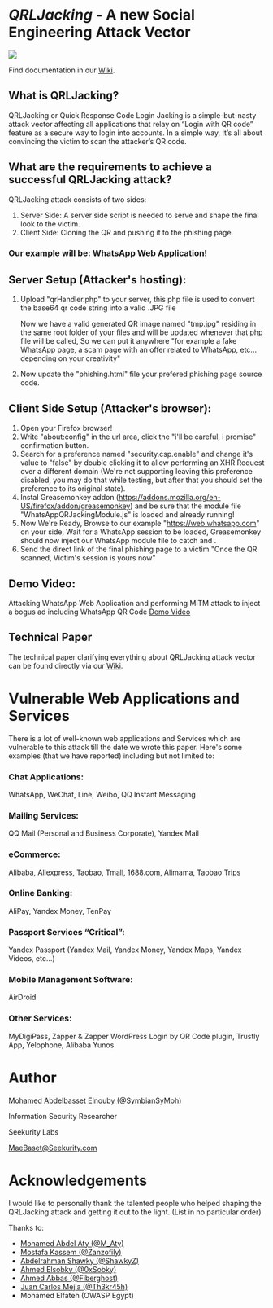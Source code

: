 *QRLJacking* - A new Social Engineering Attack Vector
====================
![](https://github.com/OWASP/QRLJacking/blob/master/blob/images/QRLJacking.JPG?raw=true)






Find documentation in our [Wiki](https://github.com/OWASP/QRLJacking/wiki).
## What is QRLJacking?
QRLJacking or Quick Response Code Login Jacking is a simple-but-nasty attack vector affecting all applications that relay on “Login with QR code” feature as a secure way to login into accounts. In a simple way, It’s all about convincing the victim to scan the attacker’s QR code.


## What are the requirements to achieve a successful QRLJacking attack?
QRLJacking attack consists of two sides:

1. Server Side: A server side script is needed to serve and shape the final look to the victim.
2. Client Side: Cloning the QR and pushing it to the phishing page.

### Our example will be: WhatsApp Web Application!

## Server Setup (Attacker's hosting):
1. Upload "qrHandler.php" to your server, this php file is used to convert the base64 qr code string into a valid .JPG file

	Now we have a valid generated QR image named "tmp.jpg" residing in the same root folder of your files and will be updated whenever that php file will be called, So we can put it anywhere "for example a fake WhatsApp page, a scam page with an offer related to WhatsApp, etc... depending on your creativity"

2. Now update the "phishing.html" file your prefered phishing page source code.


## Client Side Setup (Attacker's browser):

1. Open your Firefox browser!
2. Write "about:config" in the url area, click the "i'll be careful, i promise" confirmation button.
3. Search for a preference named "security.csp.enable" and change it's value to "false" by double clicking it to allow performing an XHR Request over a different domain (We're not supporting leaving this preference disabled, you may do that while testing, but after that you should set the preference to its original state).
4. Instal Greasemonkey addon (https://addons.mozilla.org/en-US/firefox/addon/greasemonkey) and be sure that the module file "WhatsAppQRJackingModule.js" is loaded and already running!
5. Now We're Ready, Browse to our example "https://web.whatsapp.com" on your side, Wait for a WhatsApp session to be loaded, Greasemonkey should now inject our WhatsApp module file to catch and  .
6. Send the direct link of the final phishing page to a victim "Once the QR scanned, Victim's session is yours now"


## Demo Video:
Attacking WhatsApp Web Application and performing MiTM attack to inject a bogus ad including WhatsApp QR Code
[Demo Video](https://goo.gl/NLRdtZ)


## Technical Paper
The technical paper clarifying everything about QRLJacking attack vector can be found directly via our [Wiki](https://github.com/OWASP/QRLJacking/wiki).

# Vulnerable Web Applications and Services

There is a lot of well-known web applications and Services which are vulnerable to this attack till the date we wrote this paper. Here's some examples (that we have reported) including but not limited to:

### Chat Applications:

WhatsApp, WeChat, Line, Weibo, QQ Instant Messaging


### Mailing Services:

QQ Mail (Personal and Business Corporate), Yandex Mail

### eCommerce:

Alibaba, Aliexpress, Taobao, Tmall, 1688.com, Alimama, Taobao Trips


### Online Banking:

AliPay, Yandex Money, TenPay


### Passport Services “Critical”:

Yandex Passport (Yandex Mail, Yandex Money, Yandex Maps, Yandex Videos, etc...)

### Mobile Management Software:

AirDroid

### Other Services:

MyDigiPass, Zapper & Zapper WordPress Login by QR Code plugin, Trustly App, Yelophone, Alibaba Yunos

# Author


[Mohamed Abdelbasset Elnouby (@SymbianSyMoh)](https://github.com/SymbianSyMoh)

Information Security Researcher

Seekurity Labs

MaeBaset@Seekurity.com

# Acknowledgements
I would like to personally thank the talented people who helped shaping the QRLJacking attack and getting it out to the light. (List in no particular order)

Thanks to:

- [Mohamed Abdel Aty (@M_Aty)](https://github.com/mohamedaty)
- [Mostafa Kassem (@Zanzofily)](https://github.com/Zanzofily)
- [Abdelrahman Shawky (@ShawkyZ)](https://github.com/ShawkyZ)
- [Ahmed Elsobky (@0xSobky)](https://github.com/0xSobky)
- [Ahmed Abbas (@Fiberghost)](https://github.com/fiberghost)
- [Juan Carlos Mejia (@Th3kr45h)](https://github.com/th3kr45h)
- Mohamed Elfateh (OWASP Egypt)
